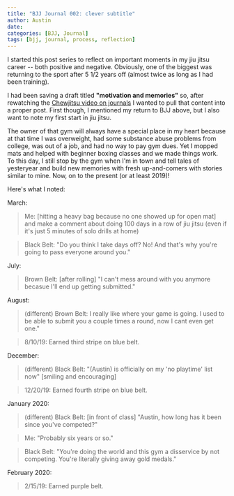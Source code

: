 ```yaml
---
title: "BJJ Journal 002: clever subtitle"
author: Austin
date:
categories: [BJJ, Journal]
tags: [bjj, journal, process, reflection]
---
```


I started this post series to reflect on important moments in my jiu jitsu career -- both positive and negative.  Obviously, one of the biggest was returning to the sport after 5 1/2 years off (almost twice as long as I had been training).

I had been saving a draft titled **"motivation and memories"** so, after rewatching the [Chewjitsu video on journals](https://www.youtube.com/watch?v=Tc7gXMs3lRw) I wanted to pull that content into a proper post.  First though, I mentioned my return to BJJ above, but I also want to note my first start in jiu jitsu.

The owner of that gym will always have a special place in my heart because at that time I was overweight, had some substance abuse problems from college, was out of a job, and had no way to pay gym dues.  Yet I mopped mats and helped with beginner boxing classes and we made things work.  To this day, I still stop by the gym when I'm in town and tell tales of yesteryear and build new memories with fresh up-and-comers with stories similar to mine.  Now, on to the present (or at least 2019)!

Here's what I noted:  

March:

> Me: [hitting a heavy bag because no one showed up for open mat] and make a comment about doing 100 days in a row of jiu jitsu (even if it's just 5 minutes of solo drills at home)

> Black Belt: "Do you think I take days off?  No!  And that's why you're going to pass everyone around you."

July:

> Brown Belt:  [after rolling] "I can't mess around with you anymore becasue I'll end up getting submitted."

August:

> (different) Brown Belt:  I really like where your game is going.  I used to be able to submit you a couple times a round, now I cant even get one."

> 8/10/19: Earned third stripe on blue belt.

December:

> (different) Black Belt: "(Austin) is officially on my 'no playtime' list now" [smiling and encouraging]

> 12/20/19: Earned fourth stripe on blue belt.

January 2020:

> (different) Black Belt: [in front of class] "Austin, how long has it been since you've competed?"

> Me: "Probably six years or so."

> Black Belt: "You're doing the world and this gym a disservice by not competing.  You're literally giving away gold medals."

February 2020:

> 2/15/19:  Earned purple belt.
